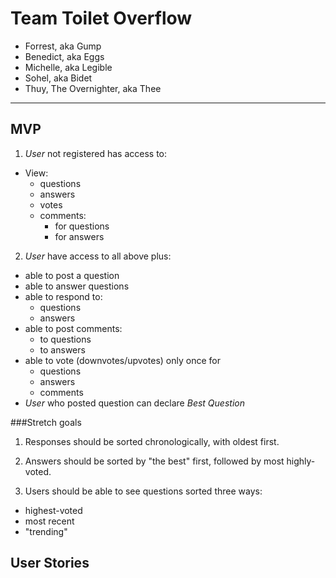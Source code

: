 # Team Toilet Overflow

- Forrest, aka Gump
- Benedict, aka Eggs
- Michelle, aka Legible
- Sohel, aka Bidet
- Thuy, The Overnighter, aka Thee

-------------------------
## MVP

1. _User_ not registered has access to:
  - View:
    - questions
    - answers
    - votes
    - comments:
      - for questions
      - for answers
2. _User_ have access to all above plus:
  - able to post a question
  - able to answer questions
  - able to respond to:
    - questions
    - answers
  - able to post comments:
    - to questions
    - to answers
  - able to vote (downvotes/upvotes) only once for
    - questions
    - answers
    - comments
  - _User_ who posted question can declare _Best Question_

###Stretch goals

1. Responses should be sorted chronologically, with oldest first.
2. Answers should be sorted by "the best" first, followed by most highly-voted.

1. Users should be able to see questions sorted three ways:
  - highest-voted
  - most recent
  - "trending"

## User Stories
